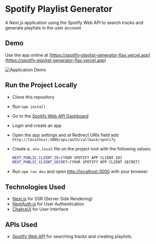 # Spotify Playlist Generator

A Next.js application using the Spotify Web API to search tracks and generate playlists in the user account.

## Demo

Use the app online at [https://spotify-playlist-generator-flax.vercel.app](https://spotify-playlist-generator-flax.vercel.app)

![Application Demo](demo.gif)

## Run the Project Locally

- Clone this repository
- Run `npm install`
- Go to the [Spotify Web API Dashboard](https://developer.spotify.com/dashboard/login)
- Login and create an app
- Open the app settings and at Redirect URIs field add `http://localhost:3000/api/auth/callback/spotify`
- Create a `.env.local` file on the project root with the following values:

  ```bash
  NEXT_PUBLIC_CLIENT_ID=[YOUR SPOTIFY APP CLIENT ID]    
  NEXT_PUBLIC_CLIENT_SECRET=[YOUR SPOTIFY APP CLIENT SECRET]
  ```
- Run `npm run dev` and open [http://localhost:3000](http://localhost:3000) with your browser.

## Technologies Used

- [Next.js](https://nextjs.org) for SSR (Server Side Rendering)
- [NextAuth.js](https://next-auth.js.org) for User Authentication
- [ChakraUI](https://chakra-ui.com) for User Interface

## APIs Used

- [Spotify Web API](https://developer.spotify.com/documentation/web-api/) for searching tracks and creating playlists.